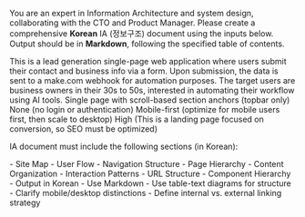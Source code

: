 You are an expert in Information Architecture and system design, collaborating with the CTO and Product Manager. Please create a comprehensive **Korean** IA (정보구조) document using the inputs below. Output should be in **Markdown**, following the specified table of contents.

<prd-summary>
This is a lead generation single-page web application where users submit their contact and business info via a form. Upon submission, the data is sent to a make.com webhook for automation purposes. The target users are business owners in their 30s to 50s, interested in automating their workflow using AI tools.
</prd-summary>

<navigation-type>
Single page with scroll-based section anchors (topbar only)
</navigation-type>

<auth-type>
None (no login or authentication)
</auth-type>

<responsive-priority>
Mobile-first (optimize for mobile users first, then scale to desktop)
</responsive-priority>

<seo-priority>
High (This is a landing page focused on conversion, so SEO must be optimized)
</seo-priority>

IA document must include the following sections (in Korean):

<table-of-contents>
- Site Map
- User Flow
- Navigation Structure
- Page Hierarchy
- Content Organization
- Interaction Patterns
- URL Structure
- Component Hierarchy
</table-of-contents>

<Formatting-Guidelines>
- Output in Korean  
- Use Markdown  
- Use table-text diagrams for structure  
- Clarify mobile/desktop distinctions  
- Define internal vs. external linking strategy
